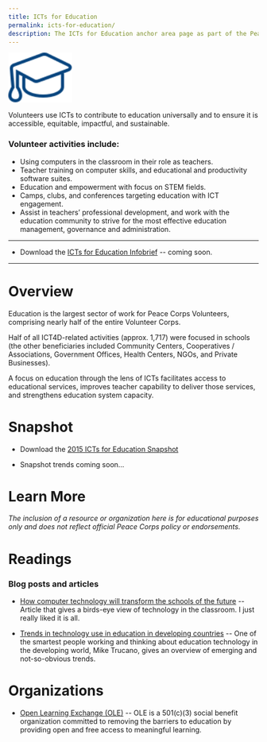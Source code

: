 ```yaml
---
title: ICTs for Education
permalink: icts-for-education/
description: The ICTs for Education anchor area page as part of the Peace Corps ICT4D Playbook.
---
```


<div class="image"><img src="/img/education-icon.svg" style="height:100px;"><!-- </div> -->

<p class="lead">Volunteers use ICTs to contribute to education universally and to ensure it is accessible, equitable, impactful, and sustainable.</p>

### Volunteer activities include:

- Using computers in the classroom in their role as teachers.
- Teacher training on computer skills, and educational and productivity software suites.
- Education and empowerment with focus on STEM fields.
- Camps, clubs, and conferences targeting education with ICT engagement.
- Assist in teachers’ professional development, and work with the education community to strive for the most effective education management, governance and administration.



___

- Download the [ICTs for Education Infobrief](#) -- coming soon.

___



# Overview

Education is the largest sector of work for Peace Corps Volunteers, comprising nearly half of the entire Volunteer Corps.

Half of all ICT4D-related activities (approx. 1,717) were focused in schools (the other beneficiaries included Community Centers, Cooperatives / Associations, Government Offices, Health Centers, NGOs, and Private Businesses).

A focus on education through the lens of ICTs facilitates access to educational services, improves teacher capability to deliver those services, and strengthens education system capacity.



# Snapshot

- Download the [2015 ICTs for Education Snapshot]()

- Snapshot trends coming soon...



# Learn More

*The inclusion of a resource or organization here is for educational purposes only and does not reflect official Peace Corps policy or endorsements.*



# Readings



### Blog posts and articles

- [How computer technology will transform the schools of the future](http://www.makeuseof.com/tag/computer-technology-will-transform-schools-future/) -- Article that gives a birds-eye view of technology in the classroom. I just really liked it is all. 

- [Trends in technology use in education in developing countries](http://blogs.worldbank.org/edutech/some-more-trends) -- One of the smartest people working and thinking about education technology in the developing world, Mike Trucano, gives an overview of emerging and not-so-obvious trends.



# Organizations

- [Open Learning Exchange (OLE)](http://ole.org/) -- OLE is a 501(c)(3) social benefit organization committed to removing the barriers to education by providing open and free access to meaningful learning.

